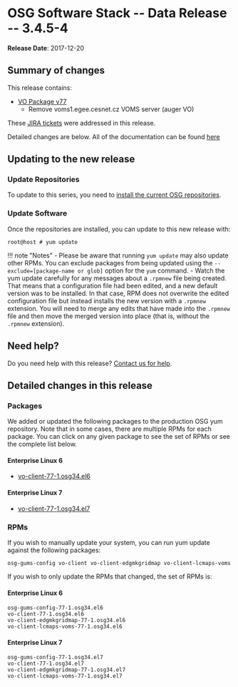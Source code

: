 OSG Software Stack -- Data Release -- 3.4.5-4
==============================================

**Release Date**: 2017-12-20

Summary of changes
------------------

This release contains:

-   [VO Package v77](https://github.com/opensciencegrid/osg-vo-config/releases/tag/release-77)
    -   Remove voms1.egee.cesnet.cz VOMS server (auger VO)

These [JIRA tickets](https://jira.opensciencegrid.org/issues/?jql=project%20%3D%20SOFTWARE%20AND%20fixVersion%20%3D%203.4.5-4%20ORDER%20BY%20priority%20DESC%2C%20key%20DESC) were addressed in this release.

Detailed changes are below. All of the documentation can be found [here](/index.md)

Updating to the new release
---------------------------

### Update Repositories

To update to this series, you need to [install the current OSG repositories](/common/yum#install-osg-repositories).

### Update Software

Once the repositories are installed, you can update to this new release with:

``` console
root@host # yum update
```

!!! note "Notes"
    -   Please be aware that running `yum update` may also update other RPMs. You can exclude packages from being updated using the `--exclude=[package-name or glob]` option for the `yum` command.
    -   Watch the yum update carefully for any messages about a `.rpmnew` file being created. That means that a configuration file had been edited, and a new default version was to be installed. In that case, RPM does not overwrite the edited configuration file but instead installs the new version with a `.rpmnew` extension. You will need to merge any edits that have made into the `.rpmnew` file and then move the merged version into place (that is, without the `.rpmnew` extension).

Need help?
----------

Do you need help with this release? [Contact us for help](/common/help).

Detailed changes in this release
--------------------------------

### Packages

We added or updated the following packages to the production OSG yum repository. Note that in some cases, there are multiple RPMs for each package. You can click on any given package to see the set of RPMs or see the complete list below.

#### Enterprise Linux 6

-   [vo-client-77-1.osg34.el6](https://koji.chtc.wisc.edu/koji/search?match=glob&type=build&terms=vo-client-77-1.osg34.el6)

#### Enterprise Linux 7

-   [vo-client-77-1.osg34.el7](https://koji.chtc.wisc.edu/koji/search?match=glob&type=build&terms=vo-client-77-1.osg34.el7)

### RPMs

If you wish to manually update your system, you can run yum update against the following packages:

    osg-gums-config vo-client vo-client-edgmkgridmap vo-client-lcmaps-voms

If you wish to only update the RPMs that changed, the set of RPMs is:

#### Enterprise Linux 6

``` file
osg-gums-config-77-1.osg34.el6
vo-client-77-1.osg34.el6
vo-client-edgmkgridmap-77-1.osg34.el6
vo-client-lcmaps-voms-77-1.osg34.el6
```

#### Enterprise Linux 7

``` file
osg-gums-config-77-1.osg34.el7
vo-client-77-1.osg34.el7
vo-client-edgmkgridmap-77-1.osg34.el7
vo-client-lcmaps-voms-77-1.osg34.el7
```

